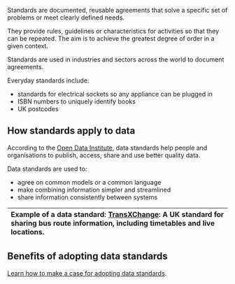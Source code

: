 Standards are documented, reusable agreements that solve a specific set of problems or meet clearly defined needs.

They provide rules, guidelines or characteristics for activities so that they can be repeated. The aim is to achieve the greatest degree of order in a given context.

Standards are used in industries and sectors across the world to document agreements.

Everyday standards include:

- standards for electrical sockets so any appliance can be plugged in
- ISBN numbers to uniquely identify books
- UK postcodes

## How standards apply to data

According to the [Open Data Institute](https://standards.theodi.org/), data standards help people and organisations to publish, access, share and use better quality data.

Data standards are used to:

* agree on common models or a common language  
* make combining information simpler and streamlined  
* share information consistently between systems

| Example of a data standard:  [TransXChange](https://www.gov.uk/government/collections/transxchange): A UK standard for sharing bus route information, including timetables and live locations. |
| :---- |

## Benefits of adopting data standards

[Learn how to make a case for adopting data standards](http://xxx).

